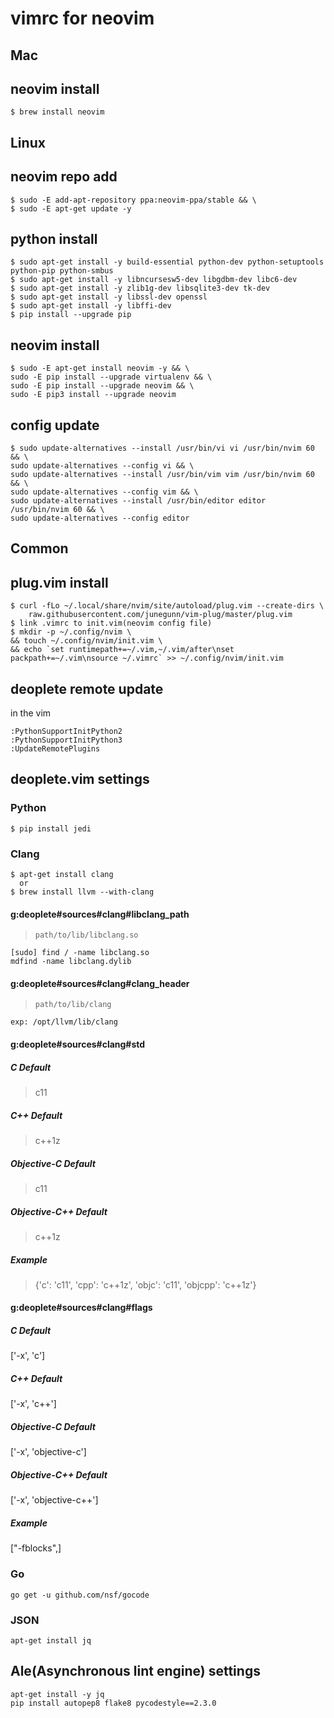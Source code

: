 vimrc for neovim
================

Mac
---
## neovim install
```
$ brew install neovim
```

Linux
-----
## neovim repo add
```
$ sudo -E add-apt-repository ppa:neovim-ppa/stable && \
$ sudo -E apt-get update -y
```

## python install
```
$ sudo apt-get install -y build-essential python-dev python-setuptools python-pip python-smbus
$ sudo apt-get install -y libncursesw5-dev libgdbm-dev libc6-dev
$ sudo apt-get install -y zlib1g-dev libsqlite3-dev tk-dev
$ sudo apt-get install -y libssl-dev openssl
$ sudo apt-get install -y libffi-dev
$ pip install --upgrade pip
```

## neovim install
```
$ sudo -E apt-get install neovim -y && \
sudo -E pip install --upgrade virtualenv && \
sudo -E pip install --upgrade neovim && \
sudo -E pip3 install --upgrade neovim
```

## config update
```
$ sudo update-alternatives --install /usr/bin/vi vi /usr/bin/nvim 60 && \
sudo update-alternatives --config vi && \
sudo update-alternatives --install /usr/bin/vim vim /usr/bin/nvim 60 && \
sudo update-alternatives --config vim && \
sudo update-alternatives --install /usr/bin/editor editor /usr/bin/nvim 60 && \
sudo update-alternatives --config editor
```

Common
------

## plug.vim install
```
$ curl -fLo ~/.local/share/nvim/site/autoload/plug.vim --create-dirs \
    raw.githubusercontent.com/junegunn/vim-plug/master/plug.vim
$ link .vimrc to init.vim(neovim config file)
$ mkdir -p ~/.config/nvim \
&& touch ~/.config/nvim/init.vim \
&& echo `set runtimepath+=~/.vim,~/.vim/after\nset packpath+=~/.vim\nsource ~/.vimrc` >> ~/.config/nvim/init.vim
```

## deoplete remote update
in the vim
```
:PythonSupportInitPython2
:PythonSupportInitPython3
:UpdateRemotePlugins
```

## deoplete.vim settings

### Python
```
$ pip install jedi
```

### Clang
```
$ apt-get install clang
  or
$ brew install llvm --with-clang
```

#### g:deoplete#sources#clang#libclang_path
> `path/to/lib/libclang.so`
```
[sudo] find / -name libclang.so
mdfind -name libclang.dylib
```

#### g:deoplete#sources#clang#clang_header
> `path/to/lib/clang`
```
exp: /opt/llvm/lib/clang
```

#### g:deoplete#sources#clang#std

##### C Default
> c11
##### C++ Default
> c++1z
##### Objective-C Default
> c11
##### Objective-C++ Default
> c++1z
##### Example
> {'c': 'c11', 'cpp': 'c++1z', 'objc': 'c11', 'objcpp': 'c++1z'}

#### g:deoplete#sources#clang#flags

##### C Default
['-x', 'c']
##### C++ Default
['-x', 'c++']
##### Objective-C Default
['-x', 'objective-c']
##### Objective-C++ Default
['-x', 'objective-c++']
##### Example
["-fblocks",]

### Go
```
go get -u github.com/nsf/gocode
```

### JSON
```
apt-get install jq
```

## Ale(Asynchronous lint engine) settings
```
apt-get install -y jq
pip install autopep8 flake8 pycodestyle==2.3.0
```
